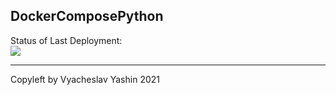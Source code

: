 ## DockerComposePython

Status of Last Deployment:<br>
<img src="https://github.com/vyashin-devops/DockerComposePython/workflows/Docker-Compose-Flask-App/badge.svg?branch=main"><br>
***
Copyleft by Vyacheslav Yashin 2021
